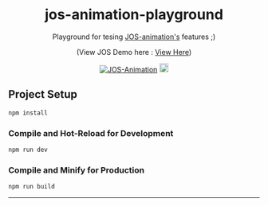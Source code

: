 <center>

# jos-animation-playground

Playground for tesing [JOS-animation's](https://github.com/jesvinathan/JOS-Animation-Library) features ;)

(View JOS Demo here : [View Here](https://jos-animation.vercel.app))

<!-- https://jesvijonathan.github.io/JOS-Animation-Playground/ -->

<a
  target="\_blank"
  rel="noopener noreferrer nofollow"
  href="https://github.com/jesvijonathan/JOS-Animation-Library">
<img
    src="https://cdn.jsdelivr.net/gh/jesvijonathan/JOS-Animation-Library@master/res/badge/jos_github%20default.svg"
    alt="JOS-Animation"
    style="max-width: 100%;"/></a>
<a href="https://badge.fury.io/js/jos-animation"><img src="https://badge.fury.io/js/jos-animation.svg" alt="npm version" height="18"></a>

## </center>

## Project Setup

```sh
npm install
```

### Compile and Hot-Reload for Development

```sh
npm run dev
```

### Compile and Minify for Production

```sh
npm run build
```

---
